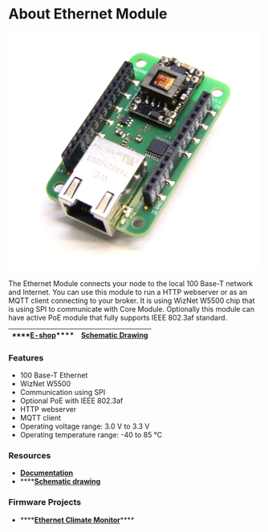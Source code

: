 # About Ethernet Module



![](../.gitbook/assets/_basics_module-overview_ethernet-module.JPG)

The Ethernet Module connects your node to the local 100 Base-T network and Internet. You can use this module to run a HTTP webserver or as an MQTT client connecting to your broker. It is using WizNet W5500 chip that is using SPI to communicate with Core Module. Optionally this module can have active PoE module that fully supports IEEE 802.3af standard.

| \*\*\*\*[**E-shop**](https://shop.bigclown.com/humidity-tag)\*\*\*\* | [**Schematic Drawing**](https://github.com/bigclownlabs/bc-hardware/tree/master/out/bc-module-ethernet) |
| :---: | :---: |


### Features <a id="features"></a>

* 100 Base-T Ethernet
* WizNet W5500
* Communication using SPI
* Optional PoE with IEEE 802.3af
* HTTP webserver
* MQTT client
* Operating voltage range: 3.0 V to 3.3 V
* Operating temperature range: -40 to 85 °C

### Resources <a id="resources"></a>

* [**Documentation**](about-humidity-tag.md)
* \*\*\*\*[**Schematic drawing**](https://github.com/bigclownlabs/bc-hardware/tree/master/out/bc-module-ethernet)

### Firmware Projects <a id="firmware-projects"></a>

* \*\*\*\*[**Ethernet Climate Monitor**](https://github.com/bigclownprojects/bcf-ethernet-climate-monitor)\*\*\*\*

